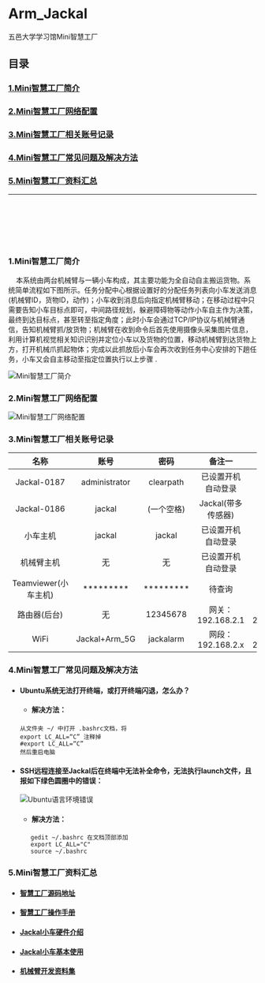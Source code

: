 # Arm_Jackal

五邑大学学习馆Mini智慧工厂

## 目录
### <a href="#1">1.Mini智慧工厂简介</a>
### <a href="#2">2.Mini智慧工厂网络配置</a>
### <a href="#3">3.Mini智慧工厂相关账号记录</a>
### <a href="https://github.com/JinghuiChan/Smart-Factory/issues">4.Mini智慧工厂常见问题及解决方法</a>
### <a href="#5">5.Mini智慧工厂资料汇总</a>

<hr>
<br><br><br><br><br>

### <a id="1">1.Mini智慧工厂简介</a>
&nbsp;&nbsp;&nbsp;&nbsp;本系统由两台机械臂与一辆小车构成，其主要功能为全自动自主搬运货物。系统简单流程如下图所示。任务分配中心根据设置好的分配任务列表向小车发送消息(机械臂ID，货物ID，动作)；小车收到消息后向指定机械臂移动；在移动过程中只需要告知小车目标点即可，中间路径规划，躲避障碍物等动作小车自主作为决策，最终到达目标点，甚至转至指定角度；此时小车会通过TCP/IP协议与机械臂通信，告知机械臂抓/放货物；机械臂在收到命令后首先使用摄像头采集图片信息，利用计算机视觉相关知识识别并定位小车以及货物的位置，移动机械臂到达货物上方，打开机械爪抓起物体；完成以此抓放后小车会再次收到任务中心安排的下趟任务，小车又会自主移动至指定位置执行以上步骤 .

![Mini智慧工厂简介](https://github.com/JinghuiChan/Smart-Factory/blob/master/Pic/%E7%AE%80%E4%BB%8B.png)  

### <a id="2">2.Mini智慧工厂网络配置</a>

![Mini智慧工厂网络配置](https://github.com/JinghuiChan/Smart-Factory/blob/master/Pic/%E7%BD%91%E7%BB%9C%E9%85%8D%E7%BD%AE.png)



### <a id="3">3.Mini智慧工厂相关账号记录</a>  
|  名称  |  账号   |  密码   |   备注一  |   备注二   |
|    :----:    |  :----:  |  :----:  |  :----:  |  :----:  |
|  Jackal-0187  |  administrator  |  clearpath  |  已设置开机自动登录  |   Jackal(样机)      |
|  Jackal-0186  |  jackal  |   (一个空格)    |    Jackal(带多传感器)  |         |
|  小车主机  |  jackal  |   jackal    |    已设置开机自动登录  |         |
|  机械臂主机  |  无  |   无    |    已设置开机自动登录  |         |
|  Teamviewer(小车主机)  |  *********  |   *********    |    待查询  |         |
|  路由器(后台)  |  无  |  12345678    |    网关：192.168.2.1  |   掩码：255.255.255.0      |
|  WiFi  |  Jackal+Arm_5G  |  jackalarm    |    网段：192.168.2.x  |   掩码：255.255.255.0      |


### <a id="4">4.Mini智慧工厂常见问题及解决方法</a>
* #### Ubuntu系统无法打开终端，或打开终端闪退，怎么办？
   - #### 解决方法：
   ```
   从文件夹 ~/ 中打开 .bashrc文档，将
   export LC_ALL=“C” 注释掉
   #export LC_ALL=“C” 
   然后重启电脑
   
   ```
  
* #### SSH远程连接至Jackal后在终端中无法补全命令，无法执行launch文件，且报如下绿色圆圈中的错误：  
   ![Ubuntu语言环境错误](https://github.com/JinghuiChan/Smart-Factory/blob/master/Pic/%E8%AF%AD%E8%A8%80%E7%8E%AF%E5%A2%83%E9%94%99%E8%AF%AF.jpg)  
   - #### 解决方法：
   
   ```shell script
      gedit ~/.bashrc 在文档顶部添加
      export LC_ALL="C"
      source ~/.bashrc
   ```


### <a id="5">5.Mini智慧工厂资料汇总</a>
* #### [智慧工厂源码地址](https://github.com/JinghuiChan/Smart-Factory)
* #### [智慧工厂操作手册](https://pan.baidu.com/s/18jfcN2WZpvsG_RaCaBAW4w)
* #### [Jackal小车硬件介绍](https://pan.baidu.com/s/1liKlBWl-v6j2zwpgwdpZAw)
* #### [Jackal小车基本使用](https://pan.baidu.com/s/1Ir6l1NsXGMpsDKLMsGs3Qg)
* #### [机械臂开发资料集](https://pan.baidu.com/s/11TC7MMhq3Lxt03hxlup9Rw)
